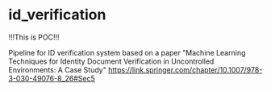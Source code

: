 # id_verification
!!!This is POC!!!

Pipeline for ID verification system based on a paper "Machine Learning Techniques for Identity Document Verification in Uncontrolled Environments: A Case Study"
https://link.springer.com/chapter/10.1007/978-3-030-49076-8_26#Sec5

